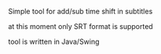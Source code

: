 Simple tool for add/sub time shift in subtitles

at this moment only SRT format is supported

tool is written in Java/Swing 
